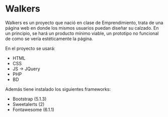 # Walkers

Walkers es un proyecto que nació en clase de Emprendimiento, trata de una página web en donde los mismos usuarios puedan diseñar su calzado. En un principio, se hará un producto mínimo viable, un prototipo no funcional de como se vería estéticamente la página.

En el proyecto se usará:
- HTML
- CSS
- JS -> JQuery
- PHP
- BD

Además tiene instalado los siguientes frameworks:
- Bootstrap (5.1.3)
- Sweetalerts (2)
- Fontawesome (6.1.1)